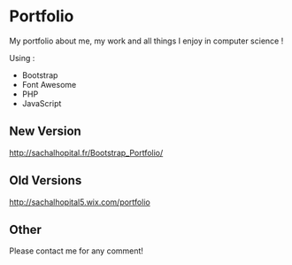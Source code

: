 # Portfolio

My portfolio about me, my work and all things I enjoy in computer science !

Using : 
- Bootstrap
- Font Awesome
- PHP
- JavaScript

## New Version

http://sachalhopital.fr/Bootstrap_Portfolio/

## Old Versions

http://sachalhopital5.wix.com/portfolio

## Other

Please contact me for any comment! 
